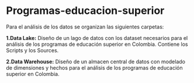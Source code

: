 # Programas-educacion-superior

Para el análisis de los datos se organizan las siguientes carpetas:

**1.Data Lake:** Diseño de un lago de datos con los dataset necesarios para el análisis de los programas de educación superior en Colombia. Contiene los Scripts y los Sources.

**2.Data Warehouse:** Diseño de un almacen central de datos con modelado de dimensiones y hechos para el análisis de los programas de educación superior en Colombia.
